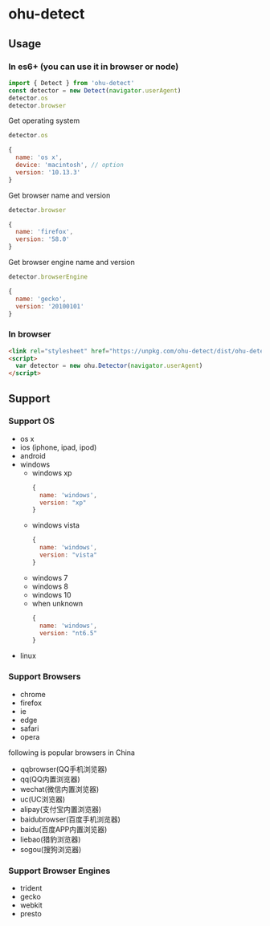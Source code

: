 # ohu-detect

## Usage

### In es6+ (you can use it in browser or node)

``` javascript
import { Detect } from 'ohu-detect'
const detector = new Detect(navigator.userAgent)
detector.os
detector.browser

```

Get operating system
``` javascript
detector.os

{
  name: 'os x',
  device: 'macintosh', // option
  version: '10.13.3'
}
```

Get browser name and version
``` javascript
detector.browser

{
  name: 'firefox',
  version: '58.0'
}
```

Get browser engine name and version
```javascript
detector.browserEngine

{
  name: 'gecko',
  version: '20100101'
}
```

### In browser

``` html
<link rel="stylesheet" href="https://unpkg.com/ohu-detect/dist/ohu-detect.min.css">
<script>
  var detector = new ohu.Detector(navigator.userAgent)
</script>
```

## Support

### Support OS

+ os x
+ ios (iphone, ipad, ipod)
+ android
+ windows
    + windows xp
      ``` javascript
      {
        name: 'windows',
        version: "xp"
      }
      ```
    + windows vista
      ``` javascript
      {
        name: 'windows',
        version: "vista"
      }
      ```
    + windows 7
    + windows 8
    + windows 10
    + when unknown
      ``` javascript
      {
        name: 'windows',
        version: "nt6.5"
      }
      ```
+ linux

### Support Browsers

+ chrome
+ firefox
+ ie
+ edge
+ safari
+ opera

following is popular browsers in China

+ qqbrowser(QQ手机浏览器)
+ qq(QQ内置浏览器)
+ wechat(微信内置浏览器)
+ uc(UC浏览器)
+ alipay(支付宝内置浏览器)
+ baidubrowser(百度手机浏览器)
+ baidu(百度APP内置浏览器)
+ liebao(猎豹浏览器)
+ sogou(搜狗浏览器)

### Support Browser Engines

+ trident
+ gecko
+ webkit
+ presto
